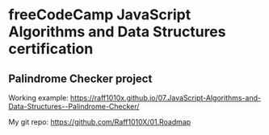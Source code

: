# freeCodeCamp JavaScript Algorithms and Data Structures certification

## Palindrome Checker project

Working example: https://raff1010x.github.io/07.JavaScript-Algorithms-and-Data-Structures--Palindrome-Checker/

My git repo: https://github.com/Raff1010X/01.Roadmap
